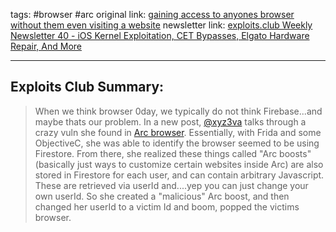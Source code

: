 tags: #browser #arc
original link: [gaining access to anyones browser without them even visiting a website](https://kibty.town/blog/arc/)
newsletter link: [exploits.club Weekly Newsletter 40 - iOS Kernel Exploitation, CET Bypasses, Elgato Hardware Repair, And More](https://blog.exploits.club/exploits-club-weekly-newsletter-40-ios-kernel-exploitation-cet-bypasses-elgato-hardware-repair-and-more/)

---
## Exploits Club Summary:
> When we think browser 0day, we typically do not think Firebase...and maybe thats our problem. In a new post,  [@xyz3va](https://x.com/xyz3va) talks through a crazy vuln she found in [Arc browser](https://arc.net/). Essentially, with Frida and some ObjectiveC, she was able to identify the browser seemed to be using Firestore. From there, she realized these things called "Arc boosts" (basically just ways to customize certain websites inside Arc) are also stored in Firestore for each user, and can contain arbitrary Javascript. These are retrieved via userId and....yep you can just change your own userId. So she created a "malicious" Arc boost, and then changed her userId to a victim Id and boom, popped the victims browser. 